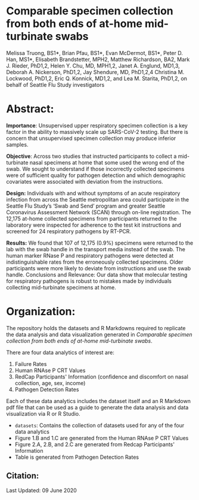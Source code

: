 # Comparable specimen collection from both ends of at-home mid-turbinate swabs
Melissa Truong, BS1*, Brian Pfau, BS1*, Evan McDermot, BS1*, Peter D. Han, MS1*, Elisabeth Brandstetter, MPH2, Matthew Richardson, BA2, Mark J. Rieder, PhD1,2, Helen Y. Chu, MD, MPH1,2, Janet A. Englund, MD1,3, Deborah A. Nickerson, PhD1,2, Jay Shendure, MD, PhD1,2,4 Christina M. Lockwood, PhD1,2, Eric Q. Konnick, MD1,2, and Lea M. Starita, PhD1,2, on behalf of Seattle Flu Study investigators

# Abstract: 
**Importance**:  Unsupervised upper respiratory specimen collection is a key factor in the ability to massively scale up SARS-CoV-2 testing. But there is concern that unsupervised specimen collection may produce inferior samples.

**Objective**:  Across two studies that instructed participants to collect a mid-turbinate nasal specimens at home that some used the wrong end of the swab. We sought to understand if those incorrectly collected specimens were of sufficient quality for pathogen detection and which demographic covariates were associated with deviation from the instructions.

**Design:**  Individuals with and without symptoms of an acute respiratory infection from across the Seattle metropolitan area could participate in the Seattle Flu Study’s ‘Swab and Send’ program and greater Seattle Coronavirus Assessment Network (SCAN) through on-line registration. The 12,175 at-home collected specimens from participants returned to the laboratory were inspected for adherence to the test kit instructions and screened for 24 respiratory pathogens by RT-PCR.

**Results:** We found that 107 of 12,175 (0.9%) specimens were returned to the lab with the swab handle in the transport media instead of the swab. The human marker RNase P and respiratory pathogens were detected at indistinguishable rates from the erroneously collected specimens. Older participants were more likely to deviate from instructions and use the swab handle.
Conclusions and Relevance: Our data show that molecular testing for respiratory pathogens is robust to mistakes made by individuals collecting mid-turbinate specimens at home.

# Organization:
The repository holds the datasets and R Markdowns required to replicate the data analysis and data visualization generated in *Comparable specimen collection from both ends of at-home mid-turbinate swabs*. 

There are four data analytics of interest are: 
1. Failure Rates 
2. Human RNAse P CRT Values 
3. RedCap Participants' Information (confidence and discomfort on nasal collection, age, sex, income)
4. Pathogen Detection Rates

Each of these data analytics includes the dataset itself and an R Markdown pdf file that can be used as a guide to generate the data analysis and data visualization via R or R Studio.

* `datasets`: Contains the collection of datasets used for any of the four data analytics 
* Figure 1.B and 1.C are generated from the Human RNAse P CRT Values 
* Figure 2.A, 2.B, and 2.C are generated from Redcap Participants' Information
* Table is generated from Pathogen Detection Rates


## Citation:
<link to published paper>


Last Updated: 09 June 2020
